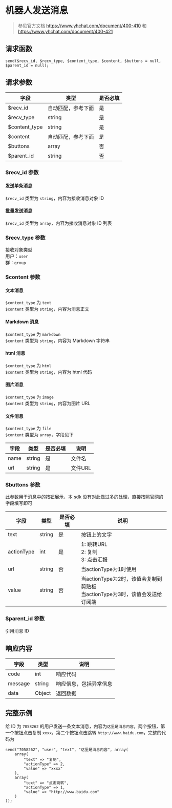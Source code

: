 # 机器人发送消息

> 参见官方文档 https://www.yhchat.com/document/400-410 和 https://www.yhchat.com/document/400-421

## 请求函数

`send($recv_id, $recv_type, $content_type, $content, $buttons = null, $parent_id = null);`

## 请求参数

| 字段 | 类型 | 是否必填 |
| --- | --- | --- |
| $recv_id | 自动匹配，参考下面 | 是 |
| $recv_type | string | 是 |
| $content_type | string | 是 |
| $content | 自动匹配，参考下面 | 是 |
| $buttons | array | 否 |
| $parent_id | string | 否 |

### $recv_id 参数

#### 发送单条消息

`$recv_id` 类型为 `string`，内容为接收消息对象 ID

#### 批量发送消息

`$recv_id` 类型为 `array`，内容为接收消息对象 ID 列表

### $recv_type 参数

接收对象类型  
用户：`user`  
群：`group`

### $content 参数

#### 文本消息

`$content_type` 为 `text`  
`$content` 类型为 `string`，内容为消息正文

#### Markdown 消息

`$content_type` 为 `markdown`  
`$content` 类型为 `string`，内容为 Markdown 字符串

#### html 消息

`$content_type` 为 `html`  
`$content` 类型为 `string`，内容为 html 代码

#### 图片消息

`$content_type` 为 `image`  
`$content` 类型为 `string`，内容为图片 URL

#### 文件消息

`$content_type` 为 `file`  
`$content` 类型为 `array`，字段见下

| 字段 | 类型 | 是否必填 | 说明 |
| --- | --- | --- | --- |
| name | string | 是 | 文件名 |
| url | string | 是 | 文件URL |

### $buttons 参数

此参数用于消息中的按钮展示，本 sdk 没有对此做过多的处理，直接按照官网的字段填写即可

| 字段 | 类型 | 是否必填 | 说明 |
| --- | --- | --- | --- |
| text | string | 是 | 按钮上的文字 |
| actionType | int | 是 | 1: 跳转URL<br>2: 复制<br>3: 点击汇报 |
| url | string | 否 | 当actionType为1时使用 |
| value | string | 否 | 当actionType为2时，该值会复制到剪贴板<br>当actionType为3时，该值会发送给订阅端 |

### $parent_id 参数

引用消息 ID

## 响应内容

| 字段 | 类型 | 说明 |
| --- | --- | --- |
| code | int | 响应代码 |
| message | string | 响应信息，包括异常信息 |
| data | Object | 返回数据 |

## 完整示例

给 ID 为 `7058262` 的用户发送一条文本消息，内容为`这里是消息内容`，两个按钮，第一个按钮点击复制 `xxxx`，第二个按钮点击跳转 `http://www.baidu.com`，完整的代码为

```
send("7058262", "user", "text", "这里是消息内容", array(
    array(
        "text" => "复制",
        "actionType" => 2,
        "value" => "xxxx"
    ),
    array(
        "text" => "点击跳转",
        "actionType" => 1,
        "value" => "http://www.baidu.com"
    )
));
```